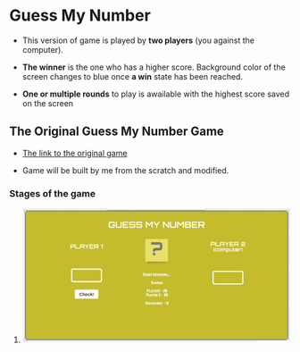 # Guess My Number

- This version of game is played by **two players** (you against the computer).

- **The winner** is the one who has a higher score. Background color of the screen changes to blue once **a win** state has been reached.

- **One or multiple rounds** to play is awailable with the highest score saved on the screen

## The Original Guess My Number Game

- [The link to the original game](https://portfolio-netlify2.netlify.app/)

- Game will be built by me from the scratch and modified.

### Stages of the game

1. ![Beginning](./img1.png)

